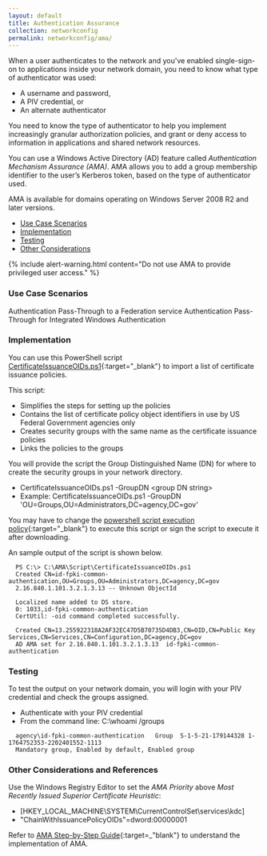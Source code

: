```yaml
---
layout: default
title: Authentication Assurance
collection: networkconfig
permalink: networkconfig/ama/
---
```


When a user authenticates to the network and you've enabled single-sign-on to applications inside your network domain, you need to know what type of authenticator was used: 

- A username and password, 
- A PIV credential, or
- An alternate authenticator  

You need to know the type of authenticator to help you implement increasingly granular authorization policies, and grant or deny access to information in applications and shared network resources.   

You can use a Windows Active Directory (AD) feature called _Authentication Mechanism Assurance (AMA)_. AMA allows you to add a group membership identifier to the user’s Kerberos token, based on the type of authenticator used.

AMA is available for domains operating on Windows Server 2008 R2 and later versions. 

- [Use Case Scenarios](#use-case-scenarios)
- [Implementation](#implementation)
- [Testing](#testing)
- [Other Considerations](#other-considerations)

{% include alert-warning.html content="Do not use AMA to provide privileged user access." %}

### Use Case Scenarios

Authentication Pass-Through to a Federation service
Authentication Pass-Through for Integrated Windows Authentication


### Implementation
You can use this PowerShell script [CertificateIssuanceOIDs.ps1](https://github.com/GSA/ficam-scripts-public/tree/master/_ama){:target="_blank"} to import a list of certificate issuance policies.  

This script:

- Simplifies the steps for setting up the policies 
- Contains the list of certificate policy object identifiers in use by US Federal Government agencies only
- Creates security groups with the same name as the certificate issuance policies 
- Links the policies to the groups

You will provide the script the Group Distinguished Name (DN) for where to create the security groups in your network directory. 

- CertificateIssuanceOIDs.ps1 -GroupDN \<group DN string>
- Example:  CertificateIssuanceOIDs.ps1 -GroupDN 'OU=Groups,OU=Administrators,DC=agency,DC=gov'

You may have to change the [powershell script execution policy](https://docs.microsoft.com/en-us/powershell/module/microsoft.powershell.core/about/about_execution_policies?view=powershell-5.1&viewFallbackFrom=powershell-Microsoft.PowerShell.Core){:target="_blank"} to execute this script or sign the script to execute it after downloading.

An sample output of the script is shown below.

```
  PS C:\> C:\AMA\Script\CertificateIssuanceOIDs.ps1  
  Created CN=id-fpki-common-authentication,OU=Groups,OU=Administrators,DC=agency,DC=gov  
  2.16.840.1.101.3.2.1.3.13 -- Unknown ObjectId  
  
  Localized name added to DS store.
  0: 1033,id-fpki-common-authentication  
  CertUtil: -oid command completed successfully.
  
  Created CN=13.255922318A2AF32EC47D5B70735D4DB3,CN=OID,CN=Public Key Services,CN=Services,CN=Configuration,DC=agency,DC=gov  
  AD AMA set for 2.16.840.1.101.3.2.1.3.13  id-fpki-common-authentication  
```

### Testing
To test the output on your network domain, you will login with your PIV credential and check the groups assigned.  

- Authenticate with your PIV credential
- From the command line: C:\whoami /groups

```
  agency\id-fpki-common-authentication   Group  S-1-5-21-179144328 1-1764752353-2202401552-1113   
  Mandatory group, Enabled by default, Enabled group
```
 

### Other Considerations and References
Use the Windows Registry Editor to set the _AMA Priority_ above _Most Recently Issued Superior Certificate Heuristic_:  

- [HKEY_LOCAL_MACHINE\SYSTEM\CurrentControlSet\services\kdc]
- "ChainWithIssuancePolicyOIDs"=dword:00000001


Refer to [AMA Step-by-Step Guide](https://technet.microsoft.com/en-us/library/dd378897(v=WS.10).aspx){:target=_"blank"} to understand the implementation of AMA.


